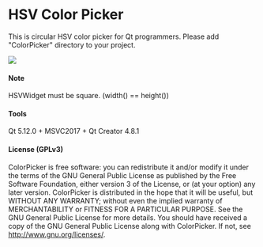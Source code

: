 # HSV Color Picker

This is circular HSV color picker for Qt programmers. Please add "ColorPicker" directory to your project.

![](G:\GitHub\ColorPicker\ss.png)



#### Note

HSVWidget must be square. (width() == height())



#### Tools

Qt 5.12.0  + MSVC2017  + Qt Creator 4.8.1



#### License (GPLv3)

ColorPicker is free software: you can redistribute it and/or modify
it under the terms of the GNU General Public License as published by
the Free Software Foundation, either version 3 of the License, or
(at your option) any later version.
ColorPicker is distributed in the hope that it will be useful,
but WITHOUT ANY WARRANTY; without even the implied warranty of
MERCHANTABILITY or FITNESS FOR A PARTICULAR PURPOSE.  See the
GNU General Public License for more details.
You should have received a copy of the GNU General Public License
along with ColorPicker.  If not, see <http://www.gnu.org/licenses/>.


